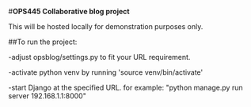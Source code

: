 #**OPS445 Collaborative blog project**

This will be hosted locally for demonstration purposes only. 

##To run the project:

-adjust opsblog/settings.py to fit your URL requirement.

-activate python venv by running 'source venv/bin/activate'

-start Django at the specified URL. for example: "python manage.py run server 192.168.1.1:8000"
